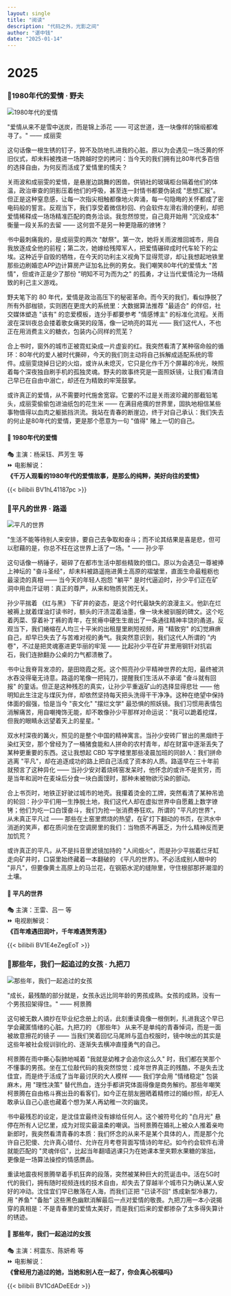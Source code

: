 ```yaml
---
layout: single
title: "阅读"
description: "代码之外，光影之间"
author: "谌中钱"
date: "2025-01-14"
---
```


# 2025

### 📕1980年代的爱情 · 野夫

<img src="/img/reading_2025_1980年代的爱情_野夫.jpg" title="1980年代的爱情" alt="1980年代的爱情" style="margin-left: 0;" />

‌"爱情从来不是雪中送炭，而是锦上添花  ——  可这世道，连一块像样的锦缎都难寻了。"  ——  成丽雯

这句话像一根生锈的钉子，猝不及防地扎进我的心脏。原以为会遇见一场泛黄的怀旧仪式，却未料被拽进一场跨越时空的拷问：当今天的我们拥有比80年代多百倍的选择自由，为何反而活成了爱情里的懦夫？

关雨波和成丽雯的爱情，是悬崖边跳舞的困兽。供销社的玻璃柜台隔着他们的体温，政治审查的阴影压着他们的呼吸，甚至连一封情书都要伪装成 "思想汇报"。但正是这种窒息感，让每一次指尖相触都像地火奔涌，每一句隐晦的关怀都成了密电码般的誓言。反观当下，我们享受着微信秒回、约会软件左滑右滑的便利，却把爱情稀释成一场场精准匹配的商务洽谈。我忽然惊觉，自己竟开始用 "沉没成本" 衡量一段关系的去留 —— 这何尝不是另一种更隐蔽的镣铐？

书中最刺痛我的，是成丽雯的两次 "献祭"。第一次，她将关雨波推回城市，用自我放逐成全他的前程；第二次，她嫁给残障军人，把爱情碾碎成时代车轮下的尘埃。这种近乎自毁的牺牲，在今天的功利主义视角下显得荒谬，却让我想起地铁里那些边刷婚恋APP边计算房产证加名比例的男女。我们嘲笑80年代的爱情太 "苦情"，但或许正是少了那份 "明知不可为而为之" 的孤勇，才让当代爱情沦为一场精致的利己主义游戏。

野夫笔下的 80 年代，爱情是政治高压下的秘密革命。而今天的我们，看似挣脱了所有外部枷锁，实则困在更庞大的系统里：大数据算法推荐 "最适合" 的伴侣，社交媒体塑造 "该有" 的恋爱模板，连分手都要参考 "情感博主" 的标准化流程。关雨波在深圳夜总会搂着歌女痛哭的段落，像一记响亮的耳光 —— 我们这代人，不也正在用消费主义的糖衣，包装内心同样的荒芜？

合上书时，窗外的城市正被霓虹染成一片虚妄的红。我突然看清了某种宿命般的循环：80年代的爱人被时代撕碎，今天的我们则主动将自己拆解成适配系统的零件。成丽雯烧掉日记的火焰，或许从未熄灭，它只是化作千万个屏幕的冷光，映照着每个深夜独自刷手机的孤独灵魂。野夫的故事终究是一面照妖镜，让我们看清自己早已在自由中溺亡，却还在为精致的牢笼鼓掌。

或许真正的爱情，从不需要时代施舍宽容。它要的不过是关雨波珍藏的那截铅笔头，成丽雯偷偷包进油纸包的花生米 —— 在满目疮痍的世界里，固执地相信某些事物值得以血肉之躯抵挡洪流。我站在青春的断崖边，终于对自己承认：我们失去的何止是80年代的爱情，更是那个愿意为一句 "值得" 赌上一切的自己。

#### 🎦 1980年代的爱情

🎭 主演：杨采钰、芦芳生 等 <br />
⏩ 电影解说： <br />
**《千万人观看的1980年代的爱情故事，是那么的纯粹，美好向往的爱情》**

{{< bilibili BV1hL41187pc >}}

### 📕平凡的世界 · 路遥

<img src="/img/reading_2025_平凡的世界_路遥.jpg" title="平凡的世界" alt="平凡的世界" style="margin-left: 0;" />

‌"生活不能等待别人来安排，要自己去争取和奋斗；而不论其结果是喜是悲，但可以慰藉的是，你总不枉在这世界上活了一场。"  ——  孙少平

这句话像一柄锤子，砸碎了在都市生活中那些精致的借口。原以为会遇见一尊被捧上神坛的 "奋斗圣经"，却未料被路遥拖进黄土高原的褶皱里，直面生命最粗粝也最滚烫的真相  ——  当今天的年轻人抱怨 "躺平" 是时代逼迫时，孙少平们正在矿洞中用血汗证明：真正的尊严，从来和物质贫困无关。

孙少平揣着 《红与黑》 下矿井的姿态，是这个时代最缺失的浪漫主义。他趴在烂被褥上就着煤油灯读书时，额头的汗渍混着油墨，像一块未被驯服的碑文。这个吃着丙菜、穿着补丁裤的青年，在贫瘠中硬生生凿出了一条通往精神丰饶的甬道。反观当下，我们蜷缩在人均三十平米的出租屋里刷短视频，用 "精致穷" 的幻觉麻痹自己，却早已失去了与苦难对视的勇气。我突然意识到，我们这代人所谓的 "内卷"，不过是把灵魂塞进更华丽的牢笼 —— 比起孙少平在矿井里用钢钎对抗岩石，我们连掀翻办公桌的力气都溃散了。

书中让我脊背发凉的，是田晓霞之死。这个照亮孙少平精神世界的太阳，最终被洪水吞没得毫无诗意。路遥的笔像一把钝刀，提醒我们生活从不承诺 "奋斗就有回报" 的童话。但正是这种残忍的真实，让孙少平重返矿山的选择显得悲壮 —— 他明知此生注定与煤灰为伴，却依然坚持每天把头洗得干干净净。这种在绝望中保持体面的倔强，恰是当今 "丧文化" "摆烂文学" 最恐惧的照妖镜。我们习惯用表情包消解痛苦，用自嘲掩饰无能，却不敢像孙少平那样对命运说："我可以跪着挖煤，但我的眼睛永远望着天上的星星。"

双水村深夜的篝火，照见的是整个中国的精神寓言。当孙少安砖厂冒出的黑烟终于染红天空，那个曾经为了一桶猪食能和人拼命的农村青年，却在财富中逐渐丢失了某种更重要的东西。这让我想起 CBD 写字楼里那些凌晨加班的同龄人：我们拼命逃离 "平凡"，却在追逐成功的路上把自己活成了资本的人质。路遥早在三十年前就预言了这种异化 —— 当孙少安对着烧砖窑发呆时，他怀念的或许不是贫穷，而是当年和润叶在麦垛后分食一块白面馍时，那种未被物欲污染的颤动。

合上书页时，地铁正好驶过城市的地壳。我攥着烫金的工牌，突然看清了某种吊诡的轮回：孙少平们用一生挣脱土地，我们这代人却在虚拟世界中自愿戴上数字镣铐；他们为吃一口白馍奋斗，我们为抢一张消费券狂欢。所谓的 "平凡的世界"，从未真正平凡过 —— 那些在土窑里燃烧的热望，在矿灯下翻动的书页，在洪水中消逝的笑声，都在质问坐在空调房里的我们：当物质不再匮乏，为什么精神反而更加饥荒？

或许真正的平凡，从不是抖音里滤镜加持的 "人间烟火"，而是孙少平揣着烂牙缸走向矿井时，口袋里始终藏着一本翻破的 《平凡的世界》。不必活成别人眼中的 "非凡"，但要像黄土高原上的马兰花，在钢筋水泥的缝隙里，守住根部那抔潮湿的土壤。

#### 🎦 平凡的世界

🎭 主演：王雷、吕一 等 <br />
⏩ 电视剧解说： <br />
**《百年难遇田润叶，千年难遇贺秀莲》**

{{< bilibili BV1E4eZegEoT >}}

### 📕那些年，我们一起追过的女孩 · 九把刀

<img src="/img/reading_2025_那些年我们一起追过的女孩_九把刀.jpg" title="那些年，我们一起追过的女孩" alt="那些年，我们一起追过的女孩" style="margin-left: 0;" />

"成长，最残酷的部分就是，女孩永远比同年龄的男孩成熟。女孩的成熟，没有一个男孩招架得住。"  ——  柯景腾

这句被无数人摘抄在毕业纪念册上的话，此刻重读竟像一根倒刺，扎进我这个早已学会藏匿情绪的心脏。九把刀的 《那些年》 从来不是单纯的青春悼词，而是一面被故意擦花的镜子 —— 当我们笑着回忆马尾辫与蓝白校服时，镜中映出的其实是这些年被社会规训驯化的、逐渐失去横冲直撞勇气的自己。

柯景腾在雨中撕心裂肺地喊着 "我就是幼稚才会追你这么久" 时，我们都在笑那个不懂事的男孩。坐在工位敲代码的我突然惊觉：成年世界真正的残酷，不是失去沈佳宜，而是终于活成了当年最讨厌的大人模样 —— 我们学会用 "情绪稳定" 包装麻木，用 "理性决策" 替代热血，连分手都讲究体面得像是商务解约。那些年嘲笑柯景腾在自由格斗赛出丑的看客们，如今正在朋友圈晒着精修过的婚纱照，却无人敢承认自己心底也藏着个想为某人再幼稚一次的幽灵。

书中最残忍的设定，是沈佳宜最终没有嫁给任何人。这个被符号化的 "白月光" 悬停在所有人记忆里，成为对现实最温柔的嘲讽。当柯景腾在婚礼上被众人推着亲吻新郎时，我突然看清青春的本质：我们怀念的从来不是某个具体的人，而是那个允许自己犯傻、允许真心错付、允许在月考卷背面写情诗的年纪。如今约会软件右滑就能匹配的 "灵魂伴侣"，比起当年翻墙逃课只为在她课本里夹颗水果糖的笨拙，更像是一场算法操控的情感赝品。

重读地震夜柯景腾举着手机狂奔的段落，突然被某种巨大的荒诞击中。活在5G时代的我们，拥有随时视频连线的技术自由，却失去了穿越半个城市只为确认某人安好的冲动。沈佳宜们早已散落在人海，而我们正把 "已读不回" 炼成新型冷暴力，用 "养鱼" "备胎" 这些黑色幽默消解最后一点对爱情的敬畏。九把刀用一本小说揭穿的真相是：不是青春里的爱情太美好，而是我们后来的爱都掺杂了太多得失算计的锈迹。

#### 🎦 那些年，我们一起追过的女孩

🎭 主演：柯震东、陈妍希 等 <br />
⏩ 电影解说： <br />
**《曾经用力追过的她，当她和别人在一起了，你会真心祝福吗》**

{{< bilibili BV1CdADeEEdr >}}
